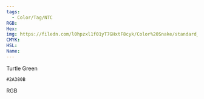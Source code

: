 ```yaml
---
tags:
  - Color/Tag/NTC
RGB:
Hex:
img: https://filedn.com/l0hpzxl1f01yT7GHxtF8cyk/Color%20Snake/standard_csv_to_svg/%23/2A380B.svg
CMYK:
HSL:
Name:
---
```

Turtle Green
```palette
#2A380B
```
RGB
